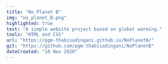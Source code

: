 ```yaml
---
title: "No Planet B"
img: "no_planet_B.png"
highlighted: true
text: "A simple website project based on global warming."
tools: "HTML and CSS"
url: "https://pgm-thabisadingani.github.io/NoPlanetB/"
git: "https://github.com/pgm-thabisadingani/NoPlanetB"
dateCreated: "10 Nov 2020"
---
```


